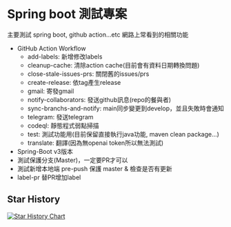# Spring boot 測試專案

主要測試 spring boot, github action...etc 網路上常看到的相關功能  
- GitHub Action Workflow
  - add-labels: 新增修改labels
  - cleanup-cache: 清除action cache(目前會有資料日期轉換問題)
  - close-stale-issues-prs: 關閉舊的issues/prs
  - create-release: 依tag產生release
  - gmail: 寄發gmail
  - notify-collaborators: 發送github訊息(repo的餐與者)
  - sync-branchs-and-notify: main同步變更到develop，並且失敗時會通知
  - telegram: 發送telegram
  - codeql: 靜態程式弱點掃描
  - test: 測試功能用(目前保留直接執行java功能, maven clean package...)
  - translate: 翻譯(因為無openai token所以無法測試)
- Spring-Boot v3版本
- 測試保護分支(Master)，一定要PR才可以
- 測試新增本地端 pre-push 保護 master & 檢查是否有更新
- label-pr 替PR增加label

## Star History

[![Star History Chart](https://api.star-history.com/svg?repos=vancetang/demo&type=Date)](https://star-history.com/#vancetang/demo&Date)

